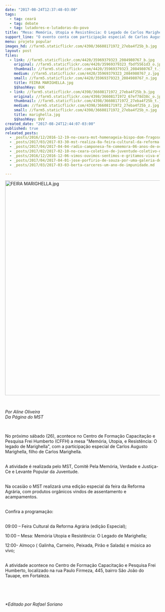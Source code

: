 ```yaml
---
date: "2017-08-24T12:37:48-03:00"
tags:
  - tag: ceará
  - tag: debate
  - tag: lutadores-e-lutadoras-do-povo
title: "Mesa: Memória, Utopia e Resistência: O Legado de Carlos Marighella"
support_line: "O evento conta com participação especial de Carlos Augusto Marighella, filho de Carlos Marighella."
menu: projeto popular
images_hd: //farm5.staticflickr.com/4398/36608171972_27eba4f25b_b.jpg
layout: post
files:
  - link: //farm5.staticflickr.com/4420/35969379323_2084980767_b.jpg
    original: //farm5.staticflickr.com/4420/35969379323_fbdf5561d3_o.jpg
    thumbnail: //farm5.staticflickr.com/4420/35969379323_2084980767_t.jpg
    medium: //farm5.staticflickr.com/4420/35969379323_2084980767_z.jpg
    small: //farm5.staticflickr.com/4420/35969379323_2084980767_n.jpg
    title: FEIRA MARIGHELLA.jpg
    $$hashKey: 0UK
  - link: //farm5.staticflickr.com/4398/36608171972_27eba4f25b_b.jpg
    original: //farm5.staticflickr.com/4398/36608171972_67ef78d38c_o.jpg
    thumbnail: //farm5.staticflickr.com/4398/36608171972_27eba4f25b_t.jpg
    medium: //farm5.staticflickr.com/4398/36608171972_27eba4f25b_z.jpg
    small: //farm5.staticflickr.com/4398/36608171972_27eba4f25b_n.jpg
    title: marighella.jpg
    $$hashKey: 0VV
created_date: "2017-08-24T12:44:07-03:00"
published: true
releated_posts:
  - _posts/2016/12/2016-12-19-no-ceara-mst-homenageia-bispo-dom-fragoso.md
  - _posts/2017/03/2017-03-30-mst-realiza-8a-feira-cultural-da-reforma-agraria-no-ceara.md
  - _posts/2017/04/2017-04-04-radio-camponesa-fm-comemora-06-anos-de-ocupacao-do-latifundio-do-ar.md
  - _posts/2017/02/2017-02-10-no-ceara-coletivo-de-juventude-coletivo-de-juventude-debate-acoes-para-2017.md
  - _posts/2016/12/2016-12-06-vimos-ouvimos-sentimos-e-gritamos-viva-el-comandante-fidel.md
  - _posts/2017/04/2017-04-01-jose-porfirio-de-souza-por-uma-galeria-de-herois-do-campesinato.md
  - _posts/2017/03/2017-03-03-berta-carceres-um-ano-de-impunidade.md

---
```

<p><img alt="FEIRA MARIGHELLA.jpg" height="700" src="//farm5.staticflickr.com/4420/35969379323_2084980767_b.jpg" width="700" /></p>

<p>&nbsp;</p>

<p><em>Por Aline Oliveira<br />
Da P&aacute;gina do MST</em></p>

<p>&nbsp;</p>

<p>No pr&oacute;ximo s&aacute;bado (26), acontece no Centro de Forma&ccedil;&atilde;o Capacita&ccedil;&atilde;o e Pesquisa Frei Humberto (CFFH) a mesa &quot;Mem&oacute;ria, Utopia, e Resist&ecirc;ncia: O legado de Marighella&quot;, com a participa&ccedil;&atilde;o especial de Carlos Augusto Marighella, filho de Carlos Marighella.</p>

<p><br />
A atividade &eacute; realizada pelo MST, Comit&ecirc; Pela Mem&oacute;ria, Verdade e Justi&ccedil;a-Ce e Levante Popular da Juventude.</p>

<p><br />
Na ocasi&atilde;o o MST realizar&aacute; uma edi&ccedil;&atilde;o especial da feira da Reforma Agr&aacute;ria, com produtos org&acirc;nicos vindos de assentamento e acampamentos.</p>

<p><br />
Confira a programa&ccedil;&atilde;o:</p>

<p><br />
09:00 &ndash; Feira Cultural da Reforma Agr&aacute;ria (edi&ccedil;&atilde;o Especial);</p>

<p>10:00 &ndash; Mesa: Mem&oacute;ria Utopia e Resist&ecirc;ncia: O Legado de Marighella;</p>

<p>12:00- Almo&ccedil;o ( Galinha, Carneiro, Peixada, Pir&atilde;o e Salada) e m&uacute;sica ao vivo;</p>

<p><br />
A atividade acontece no Centro de Forma&ccedil;&atilde;o Capacita&ccedil;&atilde;o e Pesquisa Frei Humberto, localizado na rua Paulo Firmeza, 445, bairro S&atilde;o Jo&atilde;o do Tauape, em Fortaleza.</p>

<p>&nbsp;</p>

<p>&nbsp;</p>

<p><em>*Editado por Rafael Soriano</em></p>
